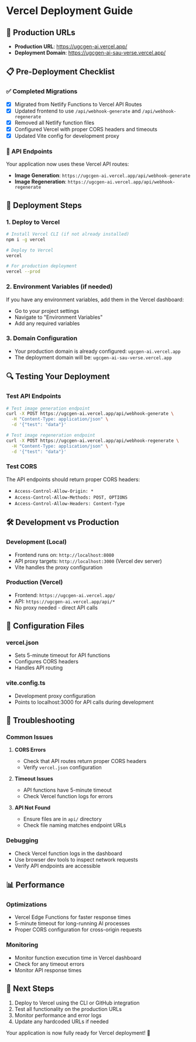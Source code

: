 # Vercel Deployment Guide

## 🚀 Production URLs

- **Production URL**: https://ugcgen-ai.vercel.app/
- **Deployment Domain**: https://ugcgen-ai-sau-verse.vercel.app/

## 📋 Pre-Deployment Checklist

### ✅ Completed Migrations
- [x] Migrated from Netlify Functions to Vercel API Routes
- [x] Updated frontend to use `/api/webhook-generate` and `/api/webhook-regenerate`
- [x] Removed all Netlify function files
- [x] Configured Vercel with proper CORS headers and timeouts
- [x] Updated Vite config for development proxy

### 🔧 API Endpoints
Your application now uses these Vercel API routes:

- **Image Generation**: `https://ugcgen-ai.vercel.app/api/webhook-generate`
- **Image Regeneration**: `https://ugcgen-ai.vercel.app/api/webhook-regenerate`

## 🚀 Deployment Steps

### 1. Deploy to Vercel
```bash
# Install Vercel CLI (if not already installed)
npm i -g vercel

# Deploy to Vercel
vercel

# For production deployment
vercel --prod
```

### 2. Environment Variables (if needed)
If you have any environment variables, add them in the Vercel dashboard:
- Go to your project settings
- Navigate to "Environment Variables"
- Add any required variables

### 3. Domain Configuration
- Your production domain is already configured: `ugcgen-ai.vercel.app`
- The deployment domain will be: `ugcgen-ai-sau-verse.vercel.app`

## 🔍 Testing Your Deployment

### Test API Endpoints
```bash
# Test image generation endpoint
curl -X POST https://ugcgen-ai.vercel.app/api/webhook-generate \
  -H "Content-Type: application/json" \
  -d '{"test": "data"}'

# Test image regeneration endpoint  
curl -X POST https://ugcgen-ai.vercel.app/api/webhook-regenerate \
  -H "Content-Type: application/json" \
  -d '{"test": "data"}'
```

### Test CORS
The API endpoints should return proper CORS headers:
- `Access-Control-Allow-Origin: *`
- `Access-Control-Allow-Methods: POST, OPTIONS`
- `Access-Control-Allow-Headers: Content-Type`

## 🛠️ Development vs Production

### Development (Local)
- Frontend runs on: `http://localhost:8080`
- API proxy targets: `http://localhost:3000` (Vercel dev server)
- Vite handles the proxy configuration

### Production (Vercel)
- Frontend: `https://ugcgen-ai.vercel.app/`
- API: `https://ugcgen-ai.vercel.app/api/*`
- No proxy needed - direct API calls

## 🔧 Configuration Files

### vercel.json
- Sets 5-minute timeout for API functions
- Configures CORS headers
- Handles API routing

### vite.config.ts
- Development proxy configuration
- Points to localhost:3000 for API calls during development

## 🐛 Troubleshooting

### Common Issues

1. **CORS Errors**
   - Check that API routes return proper CORS headers
   - Verify `vercel.json` configuration

2. **Timeout Issues**
   - API functions have 5-minute timeout
   - Check Vercel function logs for errors

3. **API Not Found**
   - Ensure files are in `api/` directory
   - Check file naming matches endpoint URLs

### Debugging
- Check Vercel function logs in the dashboard
- Use browser dev tools to inspect network requests
- Verify API endpoints are accessible

## 📊 Performance

### Optimizations
- Vercel Edge Functions for faster response times
- 5-minute timeout for long-running AI processes
- Proper CORS configuration for cross-origin requests

### Monitoring
- Monitor function execution time in Vercel dashboard
- Check for any timeout errors
- Monitor API response times

## 🎯 Next Steps

1. Deploy to Vercel using the CLI or GitHub integration
2. Test all functionality on the production URLs
3. Monitor performance and error logs
4. Update any hardcoded URLs if needed

Your application is now fully ready for Vercel deployment! 🚀
